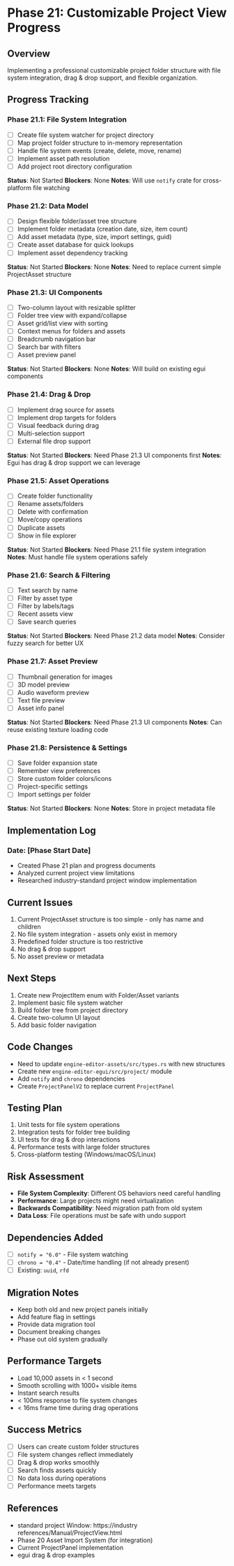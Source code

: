 # Phase 21: Customizable Project View Progress

## Overview
Implementing a professional customizable project folder structure with file system integration, drag & drop support, and flexible organization.

## Progress Tracking

### Phase 21.1: File System Integration
- [ ] Create file system watcher for project directory
- [ ] Map project folder structure to in-memory representation
- [ ] Handle file system events (create, delete, move, rename)
- [ ] Implement asset path resolution
- [ ] Add project root directory configuration

**Status**: Not Started
**Blockers**: None
**Notes**: Will use `notify` crate for cross-platform file watching

### Phase 21.2: Data Model
- [ ] Design flexible folder/asset tree structure
- [ ] Implement folder metadata (creation date, size, item count)
- [ ] Add asset metadata (type, size, import settings, guid)
- [ ] Create asset database for quick lookups
- [ ] Implement asset dependency tracking

**Status**: Not Started
**Blockers**: None
**Notes**: Need to replace current simple ProjectAsset structure

### Phase 21.3: UI Components
- [ ] Two-column layout with resizable splitter
- [ ] Folder tree view with expand/collapse
- [ ] Asset grid/list view with sorting
- [ ] Context menus for folders and assets
- [ ] Breadcrumb navigation bar
- [ ] Search bar with filters
- [ ] Asset preview panel

**Status**: Not Started
**Blockers**: None
**Notes**: Will build on existing egui components

### Phase 21.4: Drag & Drop
- [ ] Implement drag source for assets
- [ ] Implement drop targets for folders
- [ ] Visual feedback during drag
- [ ] Multi-selection support
- [ ] External file drop support

**Status**: Not Started
**Blockers**: Need Phase 21.3 UI components first
**Notes**: Egui has drag & drop support we can leverage

### Phase 21.5: Asset Operations
- [ ] Create folder functionality
- [ ] Rename assets/folders
- [ ] Delete with confirmation
- [ ] Move/copy operations
- [ ] Duplicate assets
- [ ] Show in file explorer

**Status**: Not Started
**Blockers**: Need Phase 21.1 file system integration
**Notes**: Must handle file system operations safely

### Phase 21.6: Search & Filtering
- [ ] Text search by name
- [ ] Filter by asset type
- [ ] Filter by labels/tags
- [ ] Recent assets view
- [ ] Save search queries

**Status**: Not Started
**Blockers**: Need Phase 21.2 data model
**Notes**: Consider fuzzy search for better UX

### Phase 21.7: Asset Preview
- [ ] Thumbnail generation for images
- [ ] 3D model preview
- [ ] Audio waveform preview
- [ ] Text file preview
- [ ] Asset info panel

**Status**: Not Started
**Blockers**: Need Phase 21.3 UI components
**Notes**: Can reuse existing texture loading code

### Phase 21.8: Persistence & Settings
- [ ] Save folder expansion state
- [ ] Remember view preferences
- [ ] Store custom folder colors/icons
- [ ] Project-specific settings
- [ ] Import settings per folder

**Status**: Not Started
**Blockers**: None
**Notes**: Store in project metadata file

## Implementation Log

### Date: [Phase Start Date]
- Created Phase 21 plan and progress documents
- Analyzed current project view limitations
- Researched industry-standard project window implementation

## Current Issues
1. Current ProjectAsset structure is too simple - only has name and children
2. No file system integration - assets only exist in memory
3. Predefined folder structure is too restrictive
4. No drag & drop support
5. No asset preview or metadata

## Next Steps
1. Create new ProjectItem enum with Folder/Asset variants
2. Implement basic file system watcher
3. Build folder tree from project directory
4. Create two-column UI layout
5. Add basic folder navigation

## Code Changes
- Need to update `engine-editor-assets/src/types.rs` with new structures
- Create new `engine-editor-egui/src/project/` module
- Add `notify` and `chrono` dependencies
- Create `ProjectPanelV2` to replace current `ProjectPanel`

## Testing Plan
1. Unit tests for file system operations
2. Integration tests for folder tree building
3. UI tests for drag & drop interactions
4. Performance tests with large folder structures
5. Cross-platform testing (Windows/macOS/Linux)

## Risk Assessment
- **File System Complexity**: Different OS behaviors need careful handling
- **Performance**: Large projects might need virtualization
- **Backwards Compatibility**: Need migration path from old system
- **Data Loss**: File operations must be safe with undo support

## Dependencies Added
- [ ] `notify = "6.0"` - File system watching
- [ ] `chrono = "0.4"` - Date/time handling (if not already present)
- [ ] Existing: `uuid`, `rfd`

## Migration Notes
- Keep both old and new project panels initially
- Add feature flag in settings
- Provide data migration tool
- Document breaking changes
- Phase out old system gradually

## Performance Targets
- Load 10,000 assets in < 1 second
- Smooth scrolling with 1000+ visible items 
- Instant search results
- < 100ms response to file system changes
- < 16ms frame time during drag operations

## Success Metrics
- [ ] Users can create custom folder structures
- [ ] File system changes reflect immediately
- [ ] Drag & drop works smoothly
- [ ] Search finds assets quickly
- [ ] No data loss during operations
- [ ] Performance meets targets

## References
- standard project Window: https://industry references/Manual/ProjectView.html
- Phase 20 Asset Import System (for integration)
- Current ProjectPanel implementation
- egui drag & drop examples